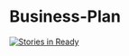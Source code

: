 # Business-Plan
[![Stories in Ready](https://badge.waffle.io/fallowspacedev/business-plan.png?label=ready&title=Ready)](http://waffle.io/fallowspacedev/business-plan)

